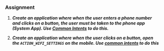 ### Assignment

1. ***Create an application where when the user enters a phone number and clicks on a button, the user must be taken to the phone app (System App). Use 
[Common Intents](https://developer.android.com/guide/components/intents-common#Phone) to do this.***

2. ***Create an application where when the user clicks on  a button, open the ```ACTION_WIFI_SETTINGS``` on the mobile. Use [common intents](https://developer.android.com/guide/components/intents-common#Settings) to do this***

